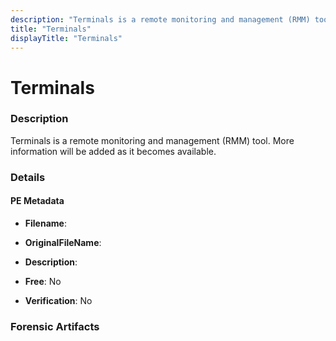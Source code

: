 ```yaml
---
description: "Terminals is a remote monitoring and management (RMM) tool. More information will be added as it becomes available."
title: "Terminals"
displayTitle: "Terminals"
---
```




# Terminals


### Description

Terminals is a remote monitoring and management (RMM) tool. More information will be added as it becomes available.




### Details


#### PE Metadata
- **Filename**: 
- **OriginalFileName**: 
- **Description**: 


- **Free**: No

- **Verification**: No





### Forensic Artifacts










